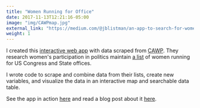 ```yaml
---
title: "Women Running for Office"
date: 2017-11-13T12:21:16-05:00
image: "img/CAWPmap.jpg"
external_link: "https://medium.com/@jblistman/an-app-to-search-for-women-running-for-office-in-2018-346f5a013ec9"
weight: 1
---
```


I created this [interactive web app](https://jennylistman.shinyapps.io/WomenCandidates/) with data scraped from [CAWP](http://www.cawp.rutgers.edu). They research women's participation in politics maintain [a list](http://cawp.rutgers.edu/buzz-2018-potential-women-candidates-us-congress-and-statewide-elected-executive) of women running for US Congress and State offices.

I wrote code to scrape and combine data from their lists, create new variables, and visualize the data in an interactive map and searchable data table.

See the app in action [here](https://jennylistman.shinyapps.io/WomenCandidates/) and read a blog post about it [here](https://medium.com/@jblistman/an-app-to-search-for-women-running-for-office-in-2018-346f5a013ec9).